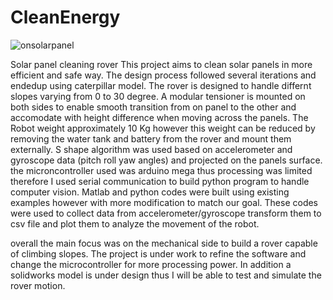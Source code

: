# CleanEnergy
![onsolarpanel](https://github.com/adnanO999/CleanEnergy/assets/88556508/d074ffef-ac9d-475f-83a0-5209ce02945e)


Solar panel cleaning rover This project aims to clean solar panels in more efficient and safe way. The design process followed several iterations and endedup using caterpillar model. The rover is designed to handle differnt slopes varying from 0 to 30 degree. A modular tensioner is mounted on both sides to enable smooth transition from on panel to the other and accomodate with height difference when moving across the panels. The Robot weight approximately 10 Kg however this weight can be reduced by removing the water tank and battery from the rover and mount them externally. S shape algorithm was used based on accelerometer and gyroscope data (pitch roll yaw angles) and projected on the panels surface. the microncontroller used was arduino mega thus processing was limited therefore I used serial communication to build python program to handle computer vision. Matlab and python codes were built using existing examples however with more modification to match our goal. These codes were used to collect data from accelerometer/gyroscope transform them to csv file and plot them to analyze the movement of the robot.

overall the main focus was on the mechanical side to build a rover capable of climbing slopes. The project is under work to refine the software and change the microcontroller for more processing power. In addition a solidworks model is under design thus I will be able to test and simulate the rover motion.
